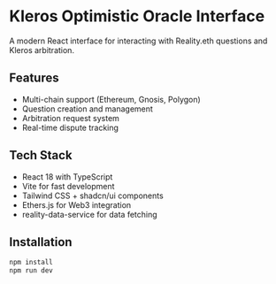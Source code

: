 # Kleros Optimistic Oracle Interface

A modern React interface for interacting with Reality.eth questions and Kleros arbitration.

## Features
- Multi-chain support (Ethereum, Gnosis, Polygon)
- Question creation and management  
- Arbitration request system
- Real-time dispute tracking

## Tech Stack
- React 18 with TypeScript
- Vite for fast development
- Tailwind CSS + shadcn/ui components
- Ethers.js for Web3 integration
- reality-data-service for data fetching


## Installation

```bash
npm install
npm run dev
```
